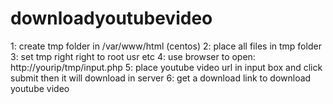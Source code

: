 # downloadyoutubevideo
1: create tmp folder in /var/www/html (centos)
2: place all files in tmp folder
3: set tmp right right to root usr etc
4: use browser to open: http://yourip/tmp/input.php
5: place youtube video url in input box and click submit then it will download in server 
6: get a download link to download youtube video
